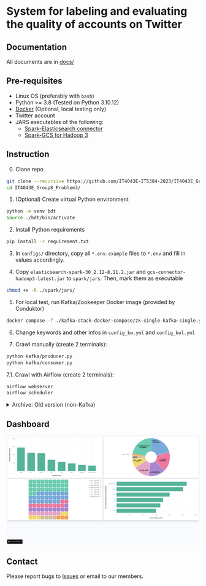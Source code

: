 # System for labeling and evaluating the quality of accounts on Twitter

## Documentation

All documents are in [docs/](https://github.com/IT4043E-IT5384-2023/IT4043E_Group8_Problem3/tree/master/docs)

## Pre-requisites
* Linux OS (preferably with `bash`)
* Python >= 3.8 (Tested on Python 3.10.12)
* [Docker](docker.com) (Optional, local testing only)
* Twitter account
* JARS executables of the following:
  * [Spark-Elasticsearch connector](https://repo1.maven.org/maven2/org/elasticsearch/elasticsearch-spark-30_2.12/8.11.2/)
  * [Spark-GCS for Hadoop 3](https://cloud.google.com/dataproc/docs/concepts/connectors/cloud-storage)

## Instruction

0. Clone repo
```bash
git clone --recursive https://github.com/IT4043E-IT5384-2023/IT4043E_Group8_Problem3
cd IT4043E_Group8_Problem3/
```

1. (Optional) Create virtual Python environment
```bash
python -m venv bdt
source ./bdt/bin/activate 
```

2. Install Python requirements
```bash
pip install -r requirement.txt
```

3. In `configs/` directory, copy all `*.env.example` files to  `*.env` and fill in values accordingly.

4. Copy `elasticsearch-spark-30_2.12-8.11.2.jar` and `gcs-connector-hadoop3-latest.jar` to `spark/jars`. Then, mark them as executable
```bash
chmod +x -R ./spark/jars/
```

5. For local test, run Kafka/Zookeeper Docker image (provided by Conduktor)
```bash
docker compose -f ./kafka-stack-docker-compose/zk-single-kafka-single.yml up
```

6. Change keywords and other infos in `config_kw.yml` and `config_kol.yml`

7. Crawl manually (create 2 terminals):
```bash
python kafka/producer.py
python kafka/consumer.py
```

7.1. Crawl with Airflow (create 2 terminals):
```bash
airflow webserver
airflow scheduler
```

<details>
  <summary>Archive: Old version (non-Kafka)</summary>

0. Clone repo
```bash
git clone https://github.com/IT4043E-IT5384-2023/IT4043E_Group8_Problem3
cd IT4043E_Group8_Problem3/
```

2. (Optional) Create virtual Python environment
```bash
python -m venv tw_crawler
source ./tw_crawler/bin/activate 
```

2. Install Python requirements
```bash
pip install -r requirement.txt
```

3. Create a Twitter/X account and [sign up for API](https://developer.twitter.com)

4. Create a acc.txt file containing these information (only the values):
```
USERNAME
USER PASSWORD
BEARER KEY
```

5. Crawl away. Change keywords in config.yaml:
```bash
cd crawler/
mkdir -p data/
python crawler.py
```
</details>

## Dashboard
![img](https://github.com/IT4043E-IT5384-2023/IT4043E_Group8_Problem3/blob/8c63cd9000ce4ea3b7e7c210bcc872ecb4073398/docs/img/kibana-dashboard.png)

## Contact

Please report bugs to [Issues](https://github.com/IT4043E-IT5384-2023/IT4043E_Group8_Problem3/issues) or email to our members.
